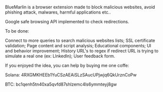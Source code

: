 BlueMarlin is a browser extension made to block malicious websites, avoid phishing attack, malwares, harmful applications etc..

Google safe browsing API implemented to check redirections.

To be done:

Connect to more queries to search malicious websites lists;
SSL certificate validation;
Page content and script analysis;
Educational components;
UI and behavior improvement;
History URL's to regex if redirect URL is trying to simulate a real one (ex: Llnkedln);
User feedback form.

If you enjoyed the idea, you can help by buying me one coffe:

Solana: 4RXGMKHEEb1YuCSzAEAiSLzSAucUPjwjq6QkUrznCoPw

BTC: bc1qenh5tn40xa5qvfd87shlzemc4ls6ymmteyj8gw


